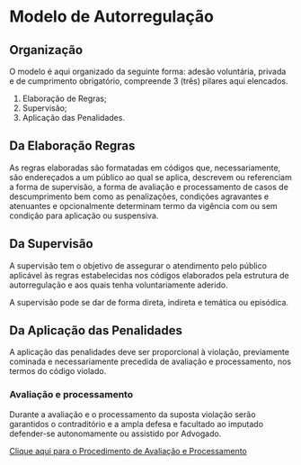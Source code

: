 # Modelo de Autorregulação

## Organização
O modelo é aqui organizado da seguinte forma: adesão voluntária, privada e de cumprimento obrigatório, compreende 3 (três) pilares aqui elencados.

1. Elaboração de Regras;
2. Supervisão;
3. Aplicação das Penalidades.

## Da Elaboração Regras
As regras elaboradas são formatadas em códigos que, necessariamente, são endereçados a um público ao qual se aplica, descrevem ou referenciam a forma de supervisão, a forma de avaliação e processamento de casos de descumprimento bem como as penalizações, condições agravantes e atenuantes e opcionalmente determinam termo da vigência com ou sem condição para aplicação ou suspensiva.

## Da Supervisão
A supervisão tem o objetivo de assegurar o atendimento pelo público aplicável às regras estabelecidas nos códigos elaborados pela estrutura de autorregulação e aos quais tenha voluntariamente aderido.

A supervisão pode se dar de forma direta, indireta e temática ou episódica.

## Da Aplicação das Penalidades
A aplicação das penalidades deve ser proporcional à violação, previamente cominada e necessariamente precedida de avaliação e processamento, nos termos do código violado.

### Avaliação e processamento
Durante a avaliação e o processamento da suposta violação serão garantidos o contraditório e a ampla defesa e facultado ao imputado defender-se autonomamente ou assistido por Advogado.

[Clique aqui para o Procedimento de Avaliação e Processamento](./procedimento.md "Procedimento de Avaliação e Processamento")



